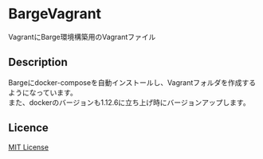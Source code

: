BargeVagrant
====

VagrantにBarge環境構築用のVagrantファイル


## Description
Bargeにdocker-composeを自動インストールし、Vagrantフォルダを作成するようになっています。  
また、dockerのバージョンも1.12.6に立ち上げ時にバージョンアップします。

## Licence

[MIT License](https://github.dev/kangju/BargeVagrant/blob/master/LICENSE.txt)